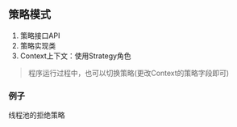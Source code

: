 ## 策略模式

1. 策略接口API
2. 策略实现类
3. Context上下文：使用Strategy角色

> 程序运行过程中，也可以切换策略(更改Context的策略字段即可)

### 例子

线程池的拒绝策略

